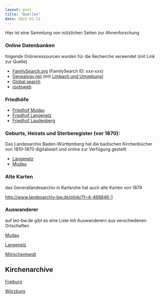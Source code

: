 ```yaml
---
layout: post
title: "Quellen"
date: 2021-01-21
---
```


Hier ist eine Sammlung von nützlichen Seiten zur Ahnenforschung



### Online Datenbanken

folgende Onlineressourcen wurden für die Recherche verwendet (mit Link zur Quelle) 

* [FamilySearch.org](https://www.familysearch.org/) (FamilySearch ID: xxx-xxx)
* [Genealogy.net](http://www.genealogy.net)  (mit [Limbach und Umgebung](http://gedbas.genealogy.net/person/database/50196))
* [Global search](http://familie-beuss.de/Crawl) 
* [rootsweb](https://wc.rootsweb.com/cgi-bin/igm.cgi)

### Friedhöfe

- [Friedhof Mudau](http://grabsteine.genealogy.net/namelist.php?cem=3902&lang=de)
- [Friedhof Langenelz](http://grabsteine.genealogy.net/namelist.php?cem=3810&lang=de)
- [Friedhof Laudenberg](http://grabsteine.genealogy.net/namelist.php?cem=3609&lang=de)

### Geburts, Heirats und Sterberegister (vor 1870):

Das Landesarchiv Baden-Württemberg hat die badischen Kirchenbücher von 1810–1870 digitalisiert und online zur Verfügung gestellt

- [Langenelz](http://www.landesarchiv-bw.de/plink/?f=4-1119438)
- [Mudau](http://www.landesarchiv-bw.de/plink/?f=4-1119482)

### Alte Karten

das Generallandesarchiv in Karlsruhe hat auch alte Karten von 1879

http://www.landesarchiv-bw.de/plink/?f=4-468846-1

### Auswanderer

auf leo-bw.de gibt es eine Liste mit Auswanderern aus verschiedenen Ortschaften

[Mudau](https://www.leo-bw.de/web/guest/detail/-/Detail/details/DOKUMENT/labw_auswanderer/6105/Auswanderer+aus+Mudau)

[Langenelz](https://www.leo-bw.de/web/guest/detail/-/Detail/details/DOKUMENT/labw_auswanderer/6103/Auswanderer+aus+Langenelz)

[Mörschenhardt](https://www.leo-bw.de/web/guest/detail/-/Detail/details/DOKUMENT/labw_auswanderer/6104/Auswanderer+aus+M%C3%B6rschenhardt)

## Kirchenarchive

[Freiburg](https://www.ebfr.de/html/content/erzb_archiv.html?stichwortsuche=Ahnenforschung)

[Würzburg](https://abbw.bistum-wuerzburg.de/archiv/familienforschung/)
